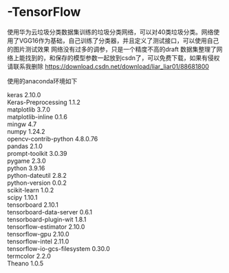 # -TensorFlow
使用华为云垃圾分类数据集训练的垃圾分类网络，可以对40类垃圾分类。网络使用了VGG16作为基础，自己训练了分类器，并且定义了测试接口，可以使用自己的图片测试效果
网络没有过多的调参，只是一个精度不高的draft
数据集整理了网络上能找到的，和保存的模型参数一起放到csdn了，可以免费下载，如果有侵权请联系我删除
https://download.csdn.net/download/liar_liar01/88681800

使用的anaconda环境如下

keras                     2.10.0  
Keras-Preprocessing       1.1.2  
matplotlib                3.7.0  
matplotlib-inline         0.1.6  
mingw                     4.7     
numpy                     1.24.2        
opencv-contrib-python     4.8.0.76   
pandas                    2.1.0                       
prompt-toolkit            3.0.39  
pygame                    2.3.0     
python                    3.9.16   
python-dateutil           2.8.2  
python-version            0.0.2                
scikit-learn              1.0.2             
scipy                     1.10.1            
tensorboard               2.10.1           
tensorboard-data-server   0.6.1           
tensorboard-plugin-wit    1.8.1               
tensorflow-estimator      2.10.0                 
tensorflow-gpu            2.10.0                  
tensorflow-intel          2.11.0           
tensorflow-io-gcs-filesystem 0.30.0                
termcolor                 2.2.0               
Theano                    1.0.5              
